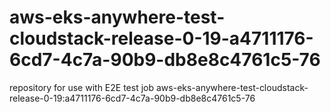 # aws-eks-anywhere-test-cloudstack-release-0-19-a4711176-6cd7-4c7a-90b9-db8e8c4761c5-76
repository for use with E2E test job aws-eks-anywhere-test-cloudstack-release-0-19:a4711176-6cd7-4c7a-90b9-db8e8c4761c5-76
